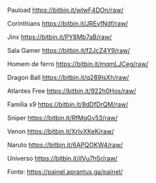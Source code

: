 Pauload
https://bitbin.it/wIwF4DOn/raw/

Corinthians
https://bitbin.it/JREvfNdf/raw/

Jinx
https://bitbin.it/PY8Mb7aB/raw/

Sala Gamer
https://bitbin.it/f2JcZ4Y9/raw/

Homem de ferro
https://bitbin.it/mqmLJCeg/raw/

Dragon Ball
https://bitbin.it/q289IsXh/raw/

Atlantes Free
https://bitbin.it/922h0Hos/raw/

Família x9
https://bitbin.it/8dDfDrQM/raw/

Sniper
https://bitbin.it/RfMqGv53/raw/

Venon
https://bitbin.it/XrIvXKeK/raw/

Naruto
https://bitbin.it/6APQOKW4/raw/

Universo
https://bitbin.it/ilVu7h5r/raw/

Fonte: https://painel.aprantus.ga/painel/
